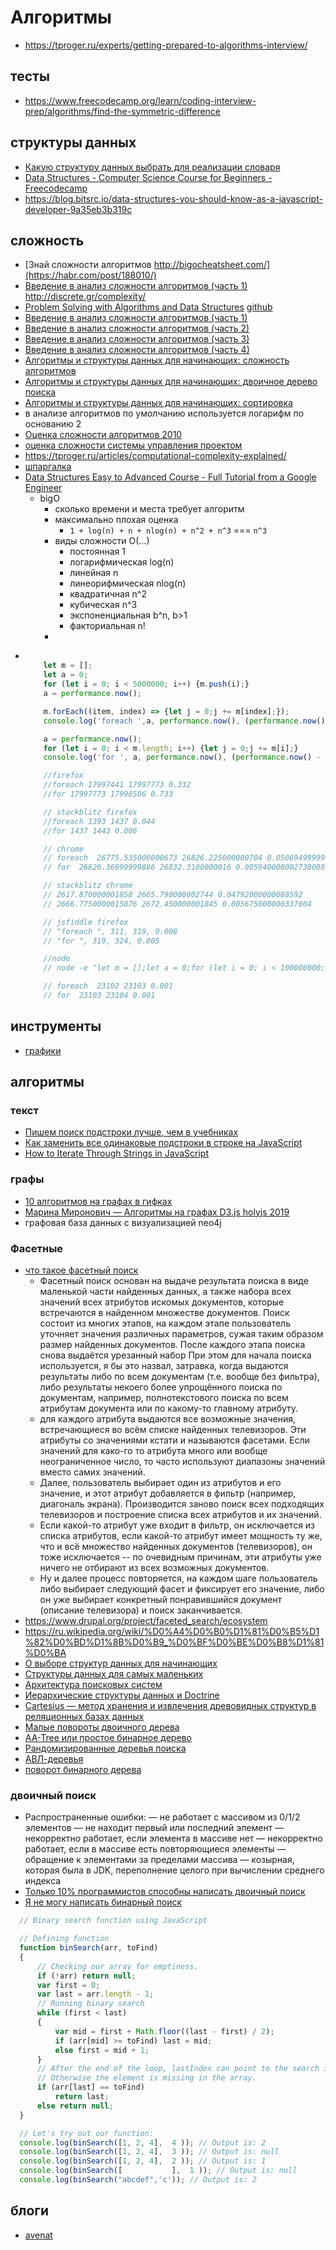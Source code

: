 # Алгоритмы

 * https://tproger.ru/experts/getting-prepared-to-algorithms-interview/

## тесты

 * https://www.freecodecamp.org/learn/coding-interview-prep/algorithms/find-the-symmetric-difference

## структуры данных

 * [Какую структуру данных выбрать для реализации словаря](https://tproger.ru/explain/data-structures-for-dictionary/)
 * [Data Structures - Computer Science Course for Beginners - Freecodecamp](https://www.youtube.com/watch?v=zg9ih6SVACc)
 * https://blog.bitsrc.io/data-structures-you-should-know-as-a-javascript-developer-9a35eb3b319c

## сложность

 * [Знай сложности алгоритмов http://bigocheatsheet.com/](https://habr.com/post/188010/)
 * [ Введение в анализ сложности алгоритмов (часть 1) http://discrete.gr/complexity/ ](https://habr.com/post/196560/)
 * [Problem Solving with Algorithms and Data Structures](http://aliev.me/runestone/) [github]( https://github.com/aliev/runestone)
 * [Введение в анализ сложности алгоритмов (часть 1)](http://habrahabr.ru/post/196560/)
 * [Введение в анализ сложности алгоритмов (часть 2)](http://habrahabr.ru/post/195482/)
 * [Введение в анализ сложности алгоритмов (часть 3)](http://habrahabr.ru/post/195996/)
 * [Введение в анализ сложности алгоритмов (часть 4)](https://habr.com/post/196226/)
 * [Алгоритмы и структуры данных для начинающих: сложность алгоритмов](https://tproger.ru/translations/algorithms-and-data-structures/)
 * [Алгоритмы и структуры данных для начинающих: двоичное дерево поиска](https://tproger.ru/translations/binary-search-tree-for-beginners/)
 * [Алгоритмы и структуры данных для начинающих: сортировка](https://tproger.ru/translations/sorting-for-beginners/)
 * в анализе алгоритмов по умолчанию используется логарифм по основанию 2
 * [Оценка сложности алгоритмов 2010](https://habr.com/post/104219/)
 * [оценка сложности системы управления проектом](https://habr.com/post/282435/)
 * https://tproger.ru/articles/computational-complexity-explained/
 * [шпаргалка](https://www.bigocheatsheet.com/)
 * [Data Structures Easy to Advanced Course - Full Tutorial from a Google Engineer](https://www.youtube.com/watch?v=RBSGKlAvoiM)
	* bigO
		* сколько времени и места требует алгоритм
		* максимально плохая оценка
			* `1 + log(n) + n + nlog(n) + n^2 + n^3` === `n^3`
		* виды сложности O(...)
			* постоянная 1
			* логарифмическая log(n)
			* линейная n
			* линеорифмическая nlog(n)
			* квадратичная n^2
			* кубическая n^3
			* экспоненциальная b^n, b>1
			* факториальная n!
		* 
 * 
	```js

		let m = [];
		let a = 0;
		for (let i = 0; i < 5000000; i++) {m.push(i);}
		a = performance.now();

		m.forEach((item, index) => {let j = 0;j += m[index];});
		console.log('foreach ',a, performance.now(), (performance.now() - a) / 1000);

		a = performance.now();
		for (let i = 0; i < m.length; i++) {let j = 0;j += m[i];}
		console.log('for ', a, performance.now(), (performance.now() - a) / 1000);

		//firefox
		//foreach 17997441 17997773 0.332
		//for 17997773 17998506 0.733

		// stackblitz firefox
		//foreach 1393 1437 0.044
		//for 1437 1443 0.006

		// chrome
		// foreach  26775.535000000673 26826.225000000704 0.05069499999808613
		// for  26826.36999999886 26832.3100000016 0.005940000002738088

		// stackblitz chrome
		// 2617.870000001858 2665.790000002744 0.04792000000088592
		// 2666.7750000015076 2672.450000001845 0.005675000000337604

		// jsfiddle firefox
		// "foreach ", 311, 319, 0.008
		// "for ", 319, 324, 0.005

		//node
		// node -e "let m = [];let a = 0;for (let i = 0; i < 100000000; i++) {m.push(i);}a = process.hrtime()[0];m.forEach((item, index) => {let j = 0;j += m[index];});console.log('foreach ',a, process.hrtime()[0], (process.hrtime()[0] - a) / 1000);a = process.hrtime()[0];for (let i = 0; i < m.length; i++) {let j = 0;j += m[i];}console.log('for ', a, process.hrtime()[0], (process.hrtime()[0] - a) / 1000);"

		// foreach  23102 23103 0.001
		// for  23103 23104 0.001
	```

## инструменты
 
 * [графики](https://umath.ru/calc/graph/?&func=log(e,x);x%5E2;x;lg(x);)
 
## алгоритмы

### текст

* [Пишем поиск подстроки лучше, чем в учебниках](https://habr.com/ru/company/jugru/blog/491750/)
* [Как заменить все одинаковые подстроки в строке на JavaScript](https://tproger.ru/explain/replace-substrings-in-js/)
* [How to Iterate Through Strings in JavaScript](https://betterprogramming.pub/how-to-iterate-through-strings-in-javascript-65c51bb3ace5)

### графы

 * [10 алгоритмов на графах в гифках](https://proglib.io/p/graphs-algoguide/)
 * [Марина Миронович — Алгоритмы на графах D3.js holyjs 2019](https://www.youtube.com/watch?v=Q61wpfFnYYo)
 * графовая база данных с визуализацией neo4j

### Фасетные

 * [что такое фасетный поиск](http://www.sql.ru/forum/1063033/chto-takoe-fasetnyy-poisk)
	* Фасетный поиск основан на выдаче результата поиска в виде маленькой части найденных данных, а также набора всех значений всех атрибутов искомых документов, которые встречаются в найденном множестве документов. Поиск состоит из многих этапов, на каждом этапе пользователь уточняет значения различных параметров, сужая таким образом размер найденных документов. После каждого этапа поиска снова выдаётся урезанный набор
	При этом для начала поиска используется, я бы это назвал, затравка, когда выдаются результаты либо по всем документам (т.е. вообще без фильтра), либо результаты некоего более упрощённого поиска по документам, например, полнотекстового поиска по всем атрибутам документа или по какому-то главному атрибуту.
	* для каждого атрибута выдаются все возможные значения, встречающиеся во всём списке найденных телевизоров. Эти атрибуты со значениями кстати и называются фасетами. Если значений для како-го то атрибута много или вообще неограниченное число, то часто используют диапазоны значений вместо самих значений.
	* Далее, пользователь выбирает один из атрибутов и его значение, и этот атрибут добавляется в фильтр (например, диагональ экрана). Производится заново поиск всех подходящих телевизоров и построение списка всех атрибутов и их значений.
	* Если какой-то атрибут уже входит в фильтр, он исключается из списка атрибутов, если какой-то атрибут имеет мощность ту же, что и всё множество найденных документов (телевизоров), он тоже исключается -- по очевидным причинам, эти атрибуты уже ничего не отбирают из всех возможных документов.
	* Ну и далее процесс повторяется, на каждом шаге пользователь либо выбирает следующий фасет и фиксирует его значение,
	либо он уже выбирает конкретный понравившийся документ (описание телевизора) и поиск заканчивается.
 * https://www.drupal.org/project/faceted_search/ecosystem
 * https://ru.wikipedia.org/wiki/%D0%A4%D0%B0%D1%81%D0%B5%D1%82%D0%BD%D1%8B%D0%B9_%D0%BF%D0%BE%D0%B8%D1%81%D0%BA
 * [О выборе структур данных для начинающих](https://habr.com/post/339656/)
 * [Структуры данных для самых маленьких](https://habr.com/post/310794/)
 * [Архитектура поисковых систем](http://bazhenov.me/blog/2013/01/08/search-architecture.html)
 * [Иерархические структуры данных и Doctrine](https://habr.com/post/46659/)
 * [Cartesius — метод хранения и извлечения древовидных структур в реляционных базах данных](https://habr.com/post/264989/)
 * [Малые повороты двоичного дерева](https://learnc.info/adt/bst_rotations.html)
 * [AA-Tree или простое бинарное дерево](https://habr.com/post/110212/)
 * [Рандомизированные деревья поиска](https://habr.com/post/145388/)
 * [АВЛ-деревья](https://habr.com/post/150732/)
 * [поворот бинарного дерева](https://www.youtube.com/watch?v=Bcv243cpZbw)
 
### двоичный поиск

 * Распространенные ошибки:
    — не работает с массивом из 0/1/2 элементов
    — не находит первый или последний элемент
    — некорректно работает, если элемента в массиве нет
    — некорректно работает, если в массиве есть повторяющиеся элементы
    — обращение к элементами за пределами массива
    — козырная, которая была в JDK, переполнение целого при вычислении среднего индекса
  * [Только 10% программистов способны написать двоичный поиск](ttps://habr.com/post/91605/)
  * [Я не могу написать бинарный поиск](https://habr.com/post/146228/)
  
  ```js
    // Binary search function using JavaScript

    // Defining function
    function binSearch(arr, toFind)
    {
        // Checking our array for emptiness.
        if (!arr) return null;
        var first = 0;
        var last = arr.length - 1;
        // Running binary search
        while (first < last)
        {
            var mid = first + Math.floor((last - first) / 2);
            if (arr[mid] >= toFind) last = mid;
            else first = mid + 1;
        }
        // After the end of the loop, lastIndex can point to the search item. 
        // Otherwise the element is missing in the array.
        if (arr[last] == toFind)
            return last;
        else return null;
    }

    // Let's try out our function:
    console.log(binSearch([1, 2, 4],  4 )); // Output is: 2
    console.log(binSearch([1, 2, 4],  3 )); // Output is: null
    console.log(binSearch([1, 2, 4],  2 )); // Output is: 1
    console.log(binSearch([           ],  1 )); // Output is: null
    console.log(binSearch("abcdef",'c')); // Output is: 2
  ```
 
 ## блоги
 
 * [avenat](https://habr.com/users/avenat/posts/)
